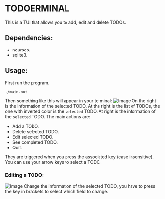 # TODOERMINAL

This is a TUI that allows you to add, edit and delete TODOs.

## Dependencies:

- ncurses.
- sqlite3.

## Usage:

First run the program.

```bash
./main.out
```

Then something like this will appear in your terminal:
![Image](https://github.com/user-attachments/assets/7deedf64-7858-4190-8611-7bdb0eb841ef)
On the right is the information of the selected TODO.
At the right is the list of TODOs, the one with inverted color is the `selected` TODO.
At right is the information of the `selected` TODO.
The main actions are:

- Add a TODO.
- Delete selected TODO.
- Edit selected TODO.
- See completed TODO.
- Quit.

They are triggered when you press the associated key (case insensitive). You can use your arrow keys to select a TODO.

### Editing a TODO:

![Image](https://github.com/user-attachments/assets/31b25bbe-0e12-44f8-bfa1-e8bc30e3fcc2)
Change the information of the selected TODO, you have to press the key in brackets to select which field to change.
